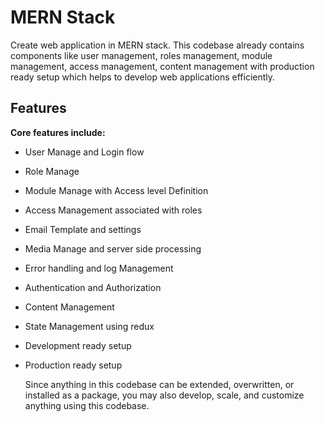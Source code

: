# MERN Stack

Create web application in MERN stack. This codebase already contains components like user management, roles management, module management, access management, content management with production ready setup which helps to develop web applications efficiently.

## Features

**Core features include:**

* User Manage and Login flow

* Role Manage

* Module Manage with Access level Definition

* Access Management associated with roles

* Email Template and settings

* Media Manage and server side processing

* Error handling and log Management

* Authentication and Authorization

* Content Management

* State Management using redux

* Development ready setup

* Production ready setup

  Since anything in this codebase can be extended, overwritten, or installed as a package, you may also develop, scale, and customize anything using this codebase.
